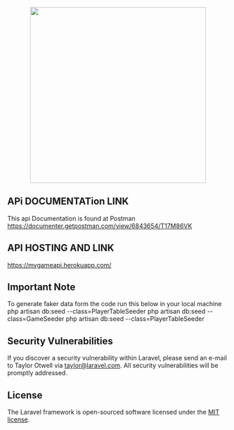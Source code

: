 <p align="center"><img src="https://res.cloudinary.com/dtfbvvkyp/image/upload/v1566331377/laravel-logolockup-cmyk-red.svg" width="400"></p>



## APi DOCUMENTATion LINK
This api Documentation is found at Postman 
https://documenter.getpostman.com/view/6843654/T17M86VK

## API HOSTING AND LINK
https://mygameapi.herokuapp.com/


## Important Note 
To generate faker data form the code run this below in your local machine
php artisan db:seed --class=PlayerTableSeeder
php artisan db:seed --class=GameSeeder
php artisan db:seed --class=PlayerTableSeeder


## Security Vulnerabilities

If you discover a security vulnerability within Laravel, please send an e-mail to Taylor Otwell via [taylor@laravel.com](mailto:taylor@laravel.com). All security vulnerabilities will be promptly addressed.

## License

The Laravel framework is open-sourced software licensed under the [MIT license](https://opensource.org/licenses/MIT).
